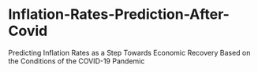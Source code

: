 # Inflation-Rates-Prediction-After-Covid
 Predicting Inflation Rates as a Step Towards Economic Recovery Based on the Conditions of the COVID-19 Pandemic
